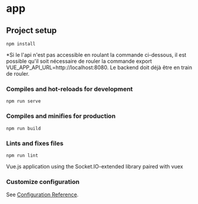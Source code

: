 # app

## Project setup
```
npm install
```
*Si le l'api n'est pas accessible en roulant la commande ci-dessous, il est possible qu'il soit nécessaire de rouler la commande export VUE_APP_API_URL=http://localhost:8080.
Le backend doit déjà être en train de rouler.
### Compiles and hot-reloads for development
```
npm run serve
```

### Compiles and minifies for production
```
npm run build
```

### Lints and fixes files
```
npm run lint
```

Vue.js application using the Socket.IO-extended library paired with vuex

### Customize configuration
See [Configuration Reference](https://cli.vuejs.org/config/).

